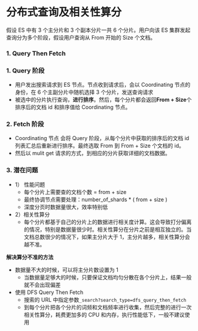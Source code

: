 # 分布式查询及相关性算分

假设 ES 中有 3 个主分片和 3 个副本分片一共 6 个分片。用户向该 ES 集群发起查询分为多个阶段，假设用户查询从 From 开始的 Size 个文档。

### 1. Query  Then Fetch

### 1. Query 阶段

* 用户发出搜索请求到 ES 节点。节点收到请求后，会以 Coordinating 节点的身份，在 6 个主副分片中随机选择 3 个分片，发送查询请求
* 被选中的分片执行查询，**进行排序**。然后，每个分片都会返回**From + Size**个排序后的文档 id 和排序值给 Coordinating 节点。

### 2. Fetch 阶段

* Coordinating 节点 会将 Query 阶段，从每个分片中获取的排序后的文档 id 列表汇总后重新进行排序。最终选取 From 到 From + Size 个文档的 id。
* 然后以 mulit get 请求的方式，到相应的分片获取详细的文档数据。

### 3. 潜在问题

* 1） 性能问题
  * 每个分片上需要查的文档个数 = from + size
  * 最终协调节点需要处理：number_of_shards * ( from + size )
  * 深度分页时数据量很大，效率特别低
* 2）相关性算分
  * 每个分片都基于自己的分片上的数据进行相关度计算。这会导致打分偏离的情况，特别是数据量很少时。相关性算分在分片之前是相互独立的。当文档总数很少的情况下，如果主分片大于 1，主分片越多，相关性算分会越不准。



**解决算分不准的方法**

* 数据量不大的时候，可以将主分片数设置为 1
  * 当数据量足够大的时候，只要保证文档均匀分散在各个分片上，结果一般就不会出现偏差
* 使用 DFS Query Then Fetch
  * 搜索的 URL 中指定参数`_search?search_type=dfs_query_then_fetch`
  * 到每个分片把各个分片的词频和文档频率进行收集，然后完整的进行一次相关性算分，耗费更加多的 CPU 和内存，执行性能低下，一般不建议使用